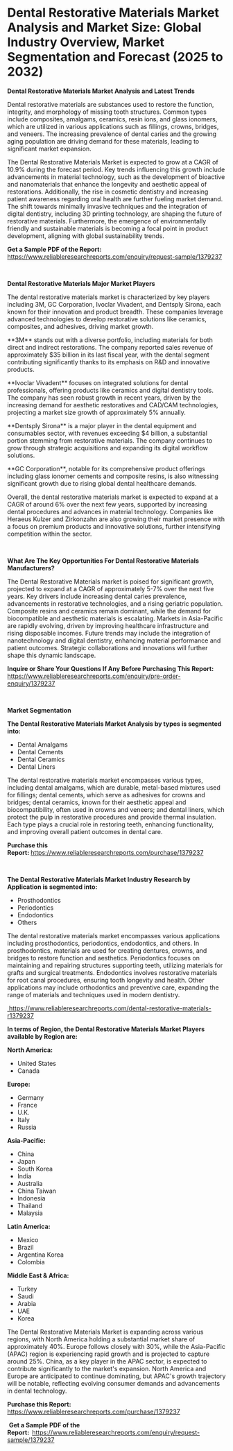 <p><h1>Dental Restorative Materials Market Analysis and Market Size: Global Industry Overview, Market Segmentation and Forecast (2025 to 2032)</h1></p><p><strong>Dental Restorative Materials Market Analysis and Latest Trends</strong></p>
<p><p>Dental restorative materials are substances used to restore the function, integrity, and morphology of missing tooth structures. Common types include composites, amalgams, ceramics, resin ions, and glass ionomers, which are utilized in various applications such as fillings, crowns, bridges, and veneers. The increasing prevalence of dental caries and the growing aging population are driving demand for these materials, leading to significant market expansion.</p><p>The Dental Restorative Materials Market is expected to grow at a CAGR of 10.9% during the forecast period. Key trends influencing this growth include advancements in material technology, such as the development of bioactive and nanomaterials that enhance the longevity and aesthetic appeal of restorations. Additionally, the rise in cosmetic dentistry and increasing patient awareness regarding oral health are further fueling market demand. The shift towards minimally invasive techniques and the integration of digital dentistry, including 3D printing technology, are shaping the future of restorative materials. Furthermore, the emergence of environmentally friendly and sustainable materials is becoming a focal point in product development, aligning with global sustainability trends.</p></p>
<p><strong>Get a Sample PDF of the Report:&nbsp;</strong> <a href="https://www.reliableresearchreports.com/enquiry/request-sample/1379237?utm_campaign=2662&utm_medium=2&utm_source=Github&utm_content=ia&utm_term=13042025&utm_id=dental-restorative-materials">https://www.reliableresearchreports.com/enquiry/request-sample/1379237</a></p>
<p>&nbsp;</p>
<p><strong>Dental Restorative Materials Major Market Players</strong></p>
<p><p>The dental restorative materials market is characterized by key players including 3M, GC Corporation, Ivoclar Vivadent, and Dentsply Sirona, each known for their innovation and product breadth. These companies leverage advanced technologies to develop restorative solutions like ceramics, composites, and adhesives, driving market growth.</p><p>**3M** stands out with a diverse portfolio, including materials for both direct and indirect restorations. The company reported sales revenue of approximately $35 billion in its last fiscal year, with the dental segment contributing significantly thanks to its emphasis on R&D and innovative products.</p><p>**Ivoclar Vivadent** focuses on integrated solutions for dental professionals, offering products like ceramics and digital dentistry tools. The company has seen robust growth in recent years, driven by the increasing demand for aesthetic restoratives and CAD/CAM technologies, projecting a market size growth of approximately 5% annually.</p><p>**Dentsply Sirona** is a major player in the dental equipment and consumables sector, with revenues exceeding $4 billion, a substantial portion stemming from restorative materials. The company continues to grow through strategic acquisitions and expanding its digital workflow solutions.</p><p>**GC Corporation**, notable for its comprehensive product offerings including glass ionomer cements and composite resins, is also witnessing significant growth due to rising global dental healthcare demands.</p><p>Overall, the dental restorative materials market is expected to expand at a CAGR of around 6% over the next few years, supported by increasing dental procedures and advances in material technology. Companies like Heraeus Kulzer and Zirkonzahn are also growing their market presence with a focus on premium products and innovative solutions, further intensifying competition within the sector.</p></p>
<p>&nbsp;</p>
<p><strong>What Are The Key Opportunities For Dental Restorative Materials Manufacturers?</strong></p>
<p><p>The Dental Restorative Materials market is poised for significant growth, projected to expand at a CAGR of approximately 5-7% over the next five years. Key drivers include increasing dental caries prevalence, advancements in restorative technologies, and a rising geriatric population. Composite resins and ceramics remain dominant, while the demand for biocompatible and aesthetic materials is escalating. Markets in Asia-Pacific are rapidly evolving, driven by improving healthcare infrastructure and rising disposable incomes. Future trends may include the integration of nanotechnology and digital dentistry, enhancing material performance and patient outcomes. Strategic collaborations and innovations will further shape this dynamic landscape.</p></p>
<p><strong>Inquire or Share Your Questions If Any Before Purchasing This Report:</strong> <a href="https://www.reliableresearchreports.com/enquiry/pre-order-enquiry/1379237?utm_campaign=2662&utm_medium=2&utm_source=Github&utm_content=ia&utm_term=13042025&utm_id=dental-restorative-materials">https://www.reliableresearchreports.com/enquiry/pre-order-enquiry/1379237</a></p>
<p>&nbsp;</p>
<p><strong>Market Segmentation</strong></p>
<p><strong>The Dental Restorative Materials Market Analysis by types is segmented into:</strong></p>
<p><ul><li>Dental Amalgams</li><li>Dental Cements</li><li>Dental Ceramics</li><li>Dental Liners</li></ul></p>
<p><p>The dental restorative materials market encompasses various types, including dental amalgams, which are durable, metal-based mixtures used for fillings; dental cements, which serve as adhesives for crowns and bridges; dental ceramics, known for their aesthetic appeal and biocompatibility, often used in crowns and veneers; and dental liners, which protect the pulp in restorative procedures and provide thermal insulation. Each type plays a crucial role in restoring teeth, enhancing functionality, and improving overall patient outcomes in dental care.</p></p>
<p><strong>Purchase this Report:&nbsp;</strong><a href="https://www.reliableresearchreports.com/purchase/1379237?utm_campaign=2662&utm_medium=2&utm_source=Github&utm_content=ia&utm_term=13042025&utm_id=dental-restorative-materials">https://www.reliableresearchreports.com/purchase/1379237</a></p>
<p>&nbsp;</p>
<p><strong>The Dental Restorative Materials Market Industry Research by Application is segmented into:</strong></p>
<p><ul><li>Prosthodontics</li><li>Periodontics</li><li>Endodontics</li><li>Others</li></ul></p>
<p><p>The dental restorative materials market encompasses various applications including prosthodontics, periodontics, endodontics, and others. In prosthodontics, materials are used for creating dentures, crowns, and bridges to restore function and aesthetics. Periodontics focuses on maintaining and repairing structures supporting teeth, utilizing materials for grafts and surgical treatments. Endodontics involves restorative materials for root canal procedures, ensuring tooth longevity and health. Other applications may include orthodontics and preventive care, expanding the range of materials and techniques used in modern dentistry.</p></p>
<p><a href="https://www.reliableresearchreports.com/dental-restorative-materials-r1379237?utm_campaign=2662&utm_medium=2&utm_source=Github&utm_content=ia&utm_term=13042025&utm_id=dental-restorative-materials">&nbsp;https://www.reliableresearchreports.com/dental-restorative-materials-r1379237</a></p>
<p><strong>In terms of Region, the Dental Restorative Materials Market Players available by Region are:</strong></p>
<p>
    <p> <strong> North America: </strong>
        <ul>
            <li>United States</li>
            <li>Canada</li>
        </ul>
        </p> 
    <p> <strong> Europe: </strong>
        <ul>
            <li>Germany</li>
            <li>France</li>
            <li>U.K.</li>
            <li>Italy</li>
            <li>Russia</li>
        </ul>
        </p> 
    <p> <strong> Asia-Pacific: </strong>
        <ul>
            <li>China</li>
            <li>Japan</li>
            <li>South Korea</li>
            <li>India</li>
            <li>Australia</li>
            <li>China Taiwan</li>
            <li>Indonesia</li>
            <li>Thailand</li>
            <li>Malaysia</li>
        </ul>
        </p> 
    <p> <strong> Latin America: </strong>
        <ul>
            <li>Mexico</li>
            <li>Brazil</li>
            <li>Argentina Korea</li>
            <li>Colombia</li>
        </ul>
        </p> 
    <p> <strong> Middle East & Africa: </strong>
        <ul>
            <li>Turkey</li>
            <li>Saudi</li>
            <li>Arabia</li>
            <li>UAE</li>
            <li>Korea</li>
        </ul>
    </p>
    </p>
<p><p>The Dental Restorative Materials Market is expanding across various regions, with North America holding a substantial market share of approximately 40%. Europe follows closely with 30%, while the Asia-Pacific (APAC) region is experiencing rapid growth and is projected to capture around 25%. China, as a key player in the APAC sector, is expected to contribute significantly to the market's expansion. North America and Europe are anticipated to continue dominating, but APAC's growth trajectory will be notable, reflecting evolving consumer demands and advancements in dental technology.</p></p>
<p><strong>Purchase this Report: </strong><a href="https://www.reliableresearchreports.com/purchase/1379237?utm_campaign=2662&utm_medium=2&utm_source=Github&utm_content=ia&utm_term=13042025&utm_id=dental-restorative-materials">https://www.reliableresearchreports.com/purchase/1379237</a></p>
<p>&nbsp;<strong>Get a Sample PDF of the Report:&nbsp;&nbsp;</strong><a href="https://www.reliableresearchreports.com/enquiry/request-sample/1379237?utm_campaign=2662&utm_medium=2&utm_source=Github&utm_content=ia&utm_term=13042025&utm_id=dental-restorative-materials">https://www.reliableresearchreports.com/enquiry/request-sample/1379237</a></p>
<p><strong></strong></p>
<p><p></p><p></p><p></p></p>